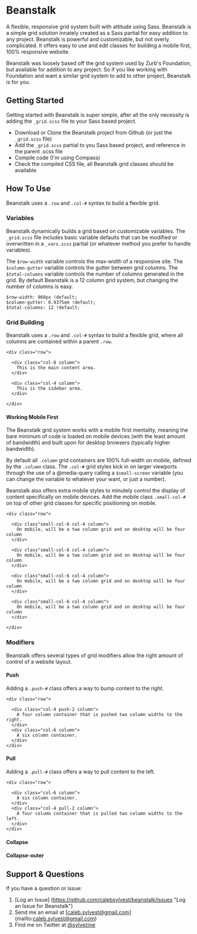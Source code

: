 # Beanstalk

A flexible, responsive grid system built with attitude using Sass. Beanstalk is a simple grid solution innately created as a Sass partial for easy addition to any project. Beanstalk is powerful and customizable, but not overly complicated. It offers easy to use and edit classes for building a mobile first, 100% responsive website.

Beanstalk was loosely based off the grid system used by Zurb's Foundation, but available for addition to any project. So if you like working with Foundation and want a similar grid system to add to other project, Beanstalk is for you.

## Getting Started

Getting started with Beanstalk is super simple, after all the only necessity is adding the `_grid.scss` file to your Sass based project.

- Download or Clone the Beanstalk project from Github (or just the `_grid.scss` file)
- Add the `_grid.scss` partial to you Sass based project, and reference in the parent .scss file
- Compile code (I'm using Compass)
- Check the compiled CSS file, all Beanstalk grid classes should be available

## How To Use

Beanstalk uses a `.row` and `.col-#` syntax to build a flexible grid.

### Variables

Beanstalk dynamically builds a grid based on customizable variables. The `_grid.scss` file includes basic variable defaults that can be modified or overwritten in a `_vars.scss` partial (or whatever method you prefer to handle variables).

The `$row-width` variable controls the max-width of a responsive site. The `$column-gutter` variable controls the gutter between grid columns. The `$total-columns` variable controls the number of columns generated in the grid. By default Beanstalk is a 12 column grid system, but changing the number of columns is easy.

```
$row-width: 960px !default;
$column-gutter: 0.9375em !default;
$total-columns: 12 !default;
```

### Grid Building

Beanstalk uses a `.row` and `.col-#` syntax to build a flexible grid, where all columns are contained within a parent `.row`. 

```
<div class="row">
  
  <div class="col-8 column">
    This is the main content area.
  </div>
  
  <div class="col-4 column">
    This is the sidebar area.
  </div>
  
</div>
```

#### Working Mobile First

The Beanstalk grid system works with a mobile first mentality, meaning the bare minimum of code is loaded on mobile devices (with the least amount of bandwidth) and built upon for desktop browsers (typically higher bandwidth). 

By default all `.column` grid containers are 100% full-width on mobile, defined by the `.column` class. The `.col-#` grid styles kick in on larger viewports through the use of a @media-query calling a `$small-screen` variable (you can change the variable to whatever your want, or just a number).

Beanstalk also offers extra mobile styles to minutely control the display of content specifically on mobile devices. Add the mobile class `.small-col-#` on top of other grid classes for specific positioning on mobile.

```
<div class="row">

  <div class"small-col-6 col-4 column">
    On mobile, will be a two column grid and on desktop will be four column
  </div>
  
  <div class"small-col-6 col-4 column">
    On mobile, will be a two column grid and on desktop will be four column
  </div>
  
  <div class"small-col-6 col-4 column">
    On mobile, will be a two column grid and on desktop will be four column
  </div>
  
  <div class"small-col-6 col-4 column">
    On mobile, will be a two column grid and on desktop will be four column
  </div>

</div>
```

### Modifiers

Beanstalk offers several types of grid modifiers allow the right amount of control of a website layout.

#### Push

Adding a `.push-#` class offers a way to bump content to the right.

```
<div class="row">

  <div class="col-4 push-2 column">
    A four column container that is pushed two column widths to the right.
  </div>
  <div class="col-6 column">
    A six column container.
  </div>
</div>

```

#### Pull

Adding a `.pull-#` class offers a way to pull content to the left.

```
<div class="row">

  <div class="col-6 column">
    A six column container.
  </div>
  <div class="col-4 pull-2 column">
    A four column container that is pulled two column widths to the left.
  </div>
</div>

```

#### Collapse

#### Collapse-outer

## Support & Questions

If you have a question or issue:

1. [Log an Issue] (https://github.com/calebsylvest/beanstalk/issues "Log an Issue for Beanstalk")
2. Send me an email at [caleb.sylvest@gmail.com] (mailto:caleb.sylvest@gmail.com)
3. Find me on Twitter at [@sylvezine](https://twitter.com/sylvezine)
